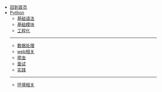 - [回到首页](/)
- [Python](Python/)
  - [基础语法](Python/教程/)
  - [基础模块](Python/基础模块/)
  - [工程化](Python/工程化/)
  - ---
  - [数据处理](Python/数据处理/)
  - [web相关](Python/web/)
  - [爬虫](Python/爬虫/)
  - [面试](Python/面试/)
  - [实践](Python/项目/)
  - ---
  - [环境相关](Python/env)